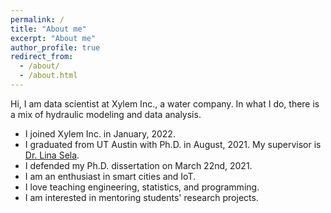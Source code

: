 ```yaml
---
permalink: /
title: "About me"
excerpt: "About me"
author_profile: true
redirect_from: 
  - /about/
  - /about.html
---
```


Hi, I am data scientist at Xylem Inc., a water company.  In what I do, there is a mix of hydraulic modeling and data analysis.

* I joined Xylem Inc. in January, 2022.
* I graduated from UT Austin with Ph.D. in August, 2021. My supervisor is [Dr. Lina Sela](https://sela.caee.utexas.edu).
* I defended my Ph.D. dissertation on March 22nd, 2021.
* I am an enthusiast in smart cities and IoT.
* I love teaching engineering, statistics, and programming.
* I am interested in mentoring students' research projects.




